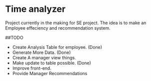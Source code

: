 # Time analyzer
Project currently in the making for SE project.
The idea is to make an Employee effeciency and recommendation system.

##TODO

* Create Analysis Table for employee.  (Done)
* Generate More Data.   (Done)
* Create A manager view things.
* Make update to table possible.    (Done)
* Improve front-end. 
* Provide Manager Recommendations